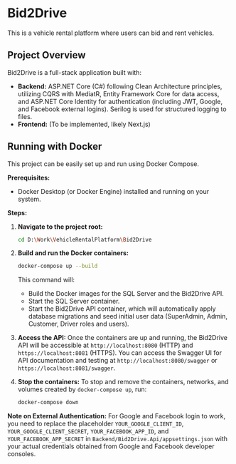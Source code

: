 # Bid2Drive

This is a vehicle rental platform where users can bid and rent vehicles.

## Project Overview

Bid2Drive is a full-stack application built with:
- **Backend:** ASP.NET Core (C#) following Clean Architecture principles, utilizing CQRS with MediatR, Entity Framework Core for data access, and ASP.NET Core Identity for authentication (including JWT, Google, and Facebook external logins). Serilog is used for structured logging to files.
- **Frontend:** (To be implemented, likely Next.js)

## Running with Docker

This project can be easily set up and run using Docker Compose.

**Prerequisites:**
- Docker Desktop (or Docker Engine) installed and running on your system.

**Steps:**

1.  **Navigate to the project root:**
    ```bash
    cd D:\Work\VehicleRentalPlatform\Bid2Drive
    ```

2.  **Build and run the Docker containers:**
    ```bash
    docker-compose up --build
    ```
    This command will:
    -   Build the Docker images for the SQL Server and the Bid2Drive API.
    -   Start the SQL Server container.
    -   Start the Bid2Drive API container, which will automatically apply database migrations and seed initial user data (SuperAdmin, Admin, Customer, Driver roles and users).

3.  **Access the API:**
    Once the containers are up and running, the Bid2Drive API will be accessible at `http://localhost:8080` (HTTP) and `https://localhost:8081` (HTTPS).
    You can access the Swagger UI for API documentation and testing at `http://localhost:8080/swagger` or `https://localhost:8081/swagger`.

4.  **Stop the containers:**
    To stop and remove the containers, networks, and volumes created by `docker-compose up`, run:
    ```bash
    docker-compose down
    ```

**Note on External Authentication:**
For Google and Facebook login to work, you need to replace the placeholder `YOUR_GOOGLE_CLIENT_ID`, `YOUR_GOOGLE_CLIENT_SECRET`, `YOUR_FACEBOOK_APP_ID`, and `YOUR_FACEBOOK_APP_SECRET` in `Backend/Bid2Drive.Api/appsettings.json` with your actual credentials obtained from Google and Facebook developer consoles.
